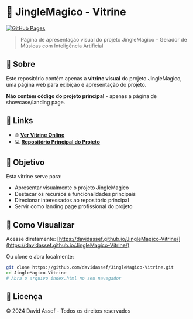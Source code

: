 # 🎵 JingleMagico - Vitrine

[![GitHub Pages](https://img.shields.io/badge/GitHub%20Pages-Live-brightgreen)](https://davidassef.github.io/JingleMagico-Vitrine/)

> Página de apresentação visual do projeto JingleMagico - Gerador de Músicas com Inteligência Artificial

## 📖 Sobre

Este repositório contém apenas a **vitrine visual** do projeto JingleMagico, uma página web para exibição e apresentação do projeto.

**Não contém código do projeto principal** - apenas a página de showcase/landing page.

## 🔗 Links

- 🌐 **[Ver Vitrine Online](https://davidassef.github.io/JingleMagico-Vitrine/)**
- 💻 **[Repositório Principal do Projeto](https://github.com/davidassef/jinglemagicosuno)**

## 🎯 Objetivo

Esta vitrine serve para:
- Apresentar visualmente o projeto JingleMagico
- Destacar os recursos e funcionalidades principais
- Direcionar interessados ao repositório principal
- Servir como landing page profissional do projeto

## 🚀 Como Visualizar

Acesse diretamente: [https://davidassef.github.io/JingleMagico-Vitrine/](https://davidassef.github.io/JingleMagico-Vitrine/)

Ou clone e abra localmente:
```bash
git clone https://github.com/davidassef/JingleMagico-Vitrine.git
cd JingleMagico-Vitrine
# Abra o arquivo index.html no seu navegador
```

## 📄 Licença

© 2024 David Assef - Todos os direitos reservados
